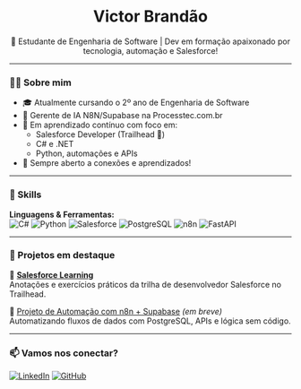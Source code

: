 <h1 align="center">Victor Brandão</h1>
<p align="center">
  🚀 Estudante de Engenharia de Software | Dev em formação apaixonado por tecnologia, automação e Salesforce!
</p>

---

### 👨‍💻 Sobre mim

- 🎓 Atualmente cursando o 2º ano de Engenharia de Software
- 💼 Gerente de IA N8N/Supabase na Processtec.com.br
- 🧠 Em aprendizado contínuo com foco em:
  - Salesforce Developer (Trailhead 💙)
  - C# e .NET
  - Python, automações e APIs
- 💬 Sempre aberto a conexões e aprendizados!

---

### 🔧 Skills

**Linguagens & Ferramentas:**  
![C#](https://img.shields.io/badge/-C%23-239120?style=flat&logo=c-sharp&logoColor=white)
![Python](https://img.shields.io/badge/-Python-3776AB?style=flat&logo=python&logoColor=white)
![Salesforce](https://img.shields.io/badge/-Salesforce-00A1E0?style=flat&logo=salesforce&logoColor=white)
![PostgreSQL](https://img.shields.io/badge/-PostgreSQL-336791?style=flat&logo=postgresql&logoColor=white)
![n8n](https://img.shields.io/badge/-n8n-FE6101?style=flat&logo=n8n&logoColor=white)
![FastAPI](https://img.shields.io/badge/-FastAPI-009688?style=flat&logo=fastapi)

---

### 📘 Projetos em destaque

🔹 [**Salesforce Learning**](https://github.com/victorbrandaao/salesforce-learning)  
Anotações e exercícios práticos da trilha de desenvolvedor Salesforce no Trailhead.

🔹 [Projeto de Automação com n8n + Supabase](#) *(em breve)*  
Automatizando fluxos de dados com PostgreSQL, APIs e lógica sem código.

---

### 📫 Vamos nos conectar?

[![LinkedIn](https://img.shields.io/badge/-LinkedIn-blue?style=flat&logo=linkedin&logoColor=white)](https://linkedin.com/in/victorbrandaao)
[![GitHub](https://img.shields.io/badge/-GitHub-181717?style=flat&logo=github&logoColor=white)](https://github.com/victorbrandaao)
